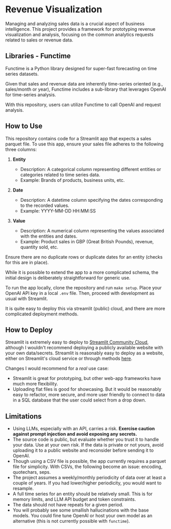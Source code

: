 # Revenue Visualization

Managing and analyzing sales data is a crucial aspect of business intelligence. This project provides a framework for prototyping revenue visualization and analysis, focusing on the common analytics requests related to sales or revenue data.

## Libraries - Functime

Functime is a Python library designed for super-fast forecasting on time series datasets. 

Given that sales and revenue data are inherently time-series oriented (e.g., sales/month or year), Functime includes a sub-library that leverages OpenAI for time-series analysis.

With this repository, users can utilize Functime to call OpenAI and request analysis.

## How to Use

This repository contains code for a Streamlit app that expects a sales parquet file. To use this app, ensure your sales file adheres to the following three columns:

1. **Entity**
    - Description: A categorical column representing different entities or categories related to time series data.
    - Example: Brands of products, business units, etc.

2. **Date**
    - Description: A datetime column specifying the dates corresponding to the recorded values.
    - Example: YYYY-MM-DD HH:MM:SS

3. **Value**
    - Description: A numerical column representing the values associated with the entities and dates.
    - Example: Product sales in GBP (Great British Pounds), revenue, quantity sold, etc.

Ensure there are no duplicate rows or duplicate dates for an entity (checks for this are in place). 

While it is possible to extend the app to a more complicated schema, the initial design is deliberately straightforward for generic use.

To run the app locally, clone the repository and run `make setup`. Place your OpenAI API key in a local `.env` file. Then, proceed with development as usual with Streamlit.

It is quite easy to deploy this via streamlit (public) cloud, and there are more complicated deployment methods.

## How to Deploy
Streamlit is extremely easy to deploy to [Streamlit Community Cloud](https://streamlit.io/cloud), although I wouldn't recommend deploying a publicly available website with your own data/secrets.
Streamlit is reasonably easy to deploy as a website, either on Streamlit's cloud service or through methods [here](https://discuss.streamlit.io/t/streamlit-deployment-guide-wiki/5099).

Changes I would recommend for a *real* use case:
- Streamlit is great for prototyping, but other web-app frameworks have much more flexibility.
- Uploading flat files is good for showcasing. But it would be reasonably easy to refactor, more secure, and more user friendly to connect to data in a SQL database that the user could select from a drop down.

## Limitations

- Using LLMs, especially with an API, carries a risk. **Exercise caution against prompt injection and avoid exposing any secrets.**
- The source code is public, but evaluate whether you trust it to handle your data. Use at your own risk. If the data is private or not yours, avoid uploading it to a public website and reconsider before sending it to OpenAI.
- Though using a CSV file is possible, the app currently requires a parquet file for simplicity. With CSVs, the following become an issue: encoding, quotechars, seps.
- The project assumes a weekly/monthly periodicity of data over at least a couple of years. If you had lower/higher periodicity, you would want to resample.
- A full time series for an entity should be relatively small. This is for memory limits, and LLM API budget and token constraints.
- The data should not have repeats for a given period.
- You will probably see some smallish hallucinations with the base models. You could fine tune OpenAI or host your own model as an alternative (this is not currently possible with `functime`).

